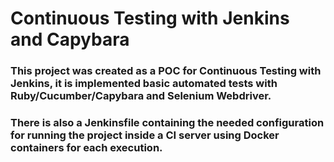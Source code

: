 # Continuous Testing with Jenkins and Capybara

### This project was created as a POC for Continuous Testing with Jenkins, it is implemented basic automated tests with Ruby/Cucumber/Capybara and Selenium Webdriver. 

### There is also a Jenkinsfile containing the needed configuration for running the project inside a CI server using Docker containers for each execution.
